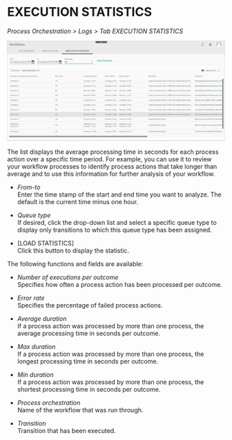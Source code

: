 # EXECUTION STATISTICS

*Process Orchestration > Logs > Tab EXECUTION STATISTICS*

![Execution statistics](../../Assets/Screenshots/ActindoWorkFlow/Logs/ExecutionStatistics.png)

The list displays the average processing time in seconds for each process action over a specific time period. For example, you can use it to review your workflow processes to identify process actions that take longer than average and to use this information for further analysis of your workflow.   

 - *From-to*    
   Enter the time stamp of the start and end time you want to analyze. The default is the current time minus one hour. 

- *Queue type*   
    If desired, click the drop-down list and select a specific queue type to display only transitions to which this queue type has been assigned.

- [LOAD STATISTICS]    
   Click this button to display the statistic.

The following functions and fields are available:
   
- *Number of executions per outcome*   
    Specifies how often a process action has been processed per outcome.

- *Error rate*    
    Specifies the percentage of failed process actions. 

- *Average duration*   
   If a process action was processed by more than one process, the average processing time in seconds per outcome.

- *Max duration*     
   If a process action was processed by more than one process, the longest processing time in seconds per outcome.

- *Min duration*   
   If a process action was processed by more than one process, the shortest processing time in seconds per outcome.

- *Process orchestration*   
   Name of the workflow that was run through.

- *Transition*   
   Transition that has been executed.
